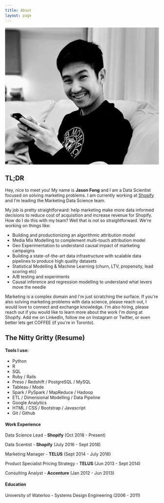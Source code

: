 ```yaml
---
title: About
layout: page
---
```


![jpeg](/assets/images/black_white_profile.jpg)

## TL;DR

Hey, nice to meet you! My name is **Jason Fong** and I am a Data Scientist focused on solving marketing problems. I am currently working at [Shopify](https://www.shopify.com) and I'm leading the Marketing Data Science team. 

My job is pretty straightforward: help marketing make more data informed decisions to reduce cost of acquisition and increase revenue for Shopify. How do I do this with my team? Well that is not so straightforward. We're working on things like:

* Building and productionizing an algorithmic attribution model
* Media Mix Modelling to complement multi-touch attribution model
* Geo Experimentation to understand causal impact of marketing campaigns
* Building a state-of-the-art data infrastructure with scalable data pipelines to produce high quality datasets
* Statistical Modelling & Machine Learning (churn, LTV, propensity, lead scoring etc)
* A/B testing and experiments
* Causal inference and regression modelling to understand what levers move the needle

Marketing is a complex domain and I'm just scratching the surface. If you're also solving marketing problems with data science, please reach out, I would love to connect and exchange knowledge. I'm also hiring, please reach out if you would like to learn more about the work I'm doing at Shopify. Add me on LinkedIn, follow me on Instagram or Twitter, or even better lets get COFFEE (if you're in Toronto).



## The Nitty Gritty (Resume)

#### Tools I use:


* Python
* R
* SQL
* Ruby / Rails
* Preso / Redshift / PostgreSQL / MySQL
* Tableau / Mode
* Spark / PySpark / MapReduce / Hadoop
* ETL / Dimensional Modelling / Data Pipeline
* Google Analytics
* HTML / CSS / Bootstrap / Javascript
* Git / Github

#### Work Experience

Data Science Lead - **Shopify** (Oct 2018 - Present)

Data Scentist - **Shopify** (July 2016 - Sept 2018)

Marketing Manager - **TELUS** (Sept 2014 - July 2016)

Product Specialist Pricing Strategy - **TELUS** (Jun 2013 - Sept 2014)

Consulting Analyst  - **Accenture** (Jan 2012 - Jun 2013)


#### Education
University of Waterloo - Systems Design Engineering (2006 - 2011)
